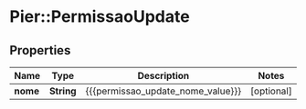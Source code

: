 # Pier::PermissaoUpdate

## Properties
Name | Type | Description | Notes
------------ | ------------- | ------------- | -------------
**nome** | **String** | {{{permissao_update_nome_value}}} | [optional] 


